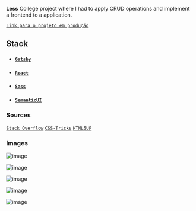 **Less** College project where I had to apply CRUD operations and implement a frontend to a application.

[`Link para o projeto em produção`](https://lesss.netlify.com/)

## Stack

- #### [`Gatsby`](https://www.gatsbyjs.org/)
- #### [`React`](https://reactjs.org/)
- #### [`Sass`](https://sass-lang.com/)
- #### [`SemanticUI`](https://semantic-ui.com/)

### Sources

[`Stack Overflow`](https://pt.stackoverflow.com/)
[`CSS-Tricks`](https://css-tricks.com/)
[`HTML5UP`](https://html5up.net/)

### Images


![image](https://user-images.githubusercontent.com/36668882/65530947-48a6d380-decf-11e9-9d47-cd3ae5a9f6a9.png)

![image](https://user-images.githubusercontent.com/36668882/65531029-683dfc00-decf-11e9-943f-f02d4d574bae.png)

![image](https://user-images.githubusercontent.com/36668882/65531062-7724ae80-decf-11e9-9eb3-f243c0250aa0.png)

![image](https://user-images.githubusercontent.com/36668882/65531113-8efc3280-decf-11e9-95a5-b4af4e8bf118.png)

![image](https://user-images.githubusercontent.com/36668882/65531179-ac310100-decf-11e9-84dd-c3e790cc8d57.png)
